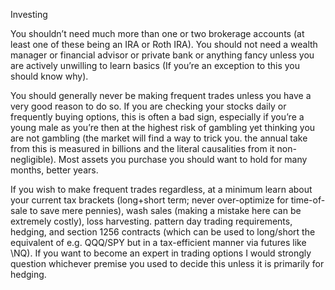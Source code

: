 Investing

You shouldn’t need much more than one or two brokerage accounts (at least one of these being an IRA or Roth IRA). You should not need a wealth manager or financial advisor or private bank or anything fancy unless you are actively unwilling to learn basics (If you’re an exception to this you should know why).

You should generally never be making frequent trades unless you have a very good reason to do so. If you are checking your stocks daily or frequently buying options, this is often a bad sign, especially if you’re a young male as you’re then at the highest risk of gambling yet thinking you are not gambling (the market will find a way to trick you. the annual take from this is measured in billions and the literal causalities from it non-negligible). Most assets you purchase you should want to hold for many months, better years.

If you wish to make frequent trades regardless, at a minimum learn about your current tax brackets (long+short term; never over-optimize for time-of-sale to save mere pennies), wash sales (making a mistake here can be extremely costly), loss harvesting. pattern day trading requirements, hedging, and section 1256 contracts (which can be used to long/short the equivalent of e.g. QQQ/SPY but in a tax-efficient manner via futures like \NQ). If you want to become an expert in trading options I would strongly question whichever premise you used to decide this unless it is primarily for hedging.